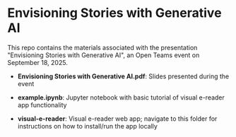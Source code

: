 # Envisioning Stories with Generative AI

This repo contains the materials associated with the presentation "Envisioning Stories with Generative AI", an Open Teams event on September 18, 2025.

- **Envisioning Stories with Generative AI.pdf**: Slides presented during the event

- **example.ipynb**: Jupyter notebook with basic tutorial of visual e-reader app functionality

- **visual-e-reader**: Visual e-reader web app; navigate to this folder for instructions on how to install/run the app locally

